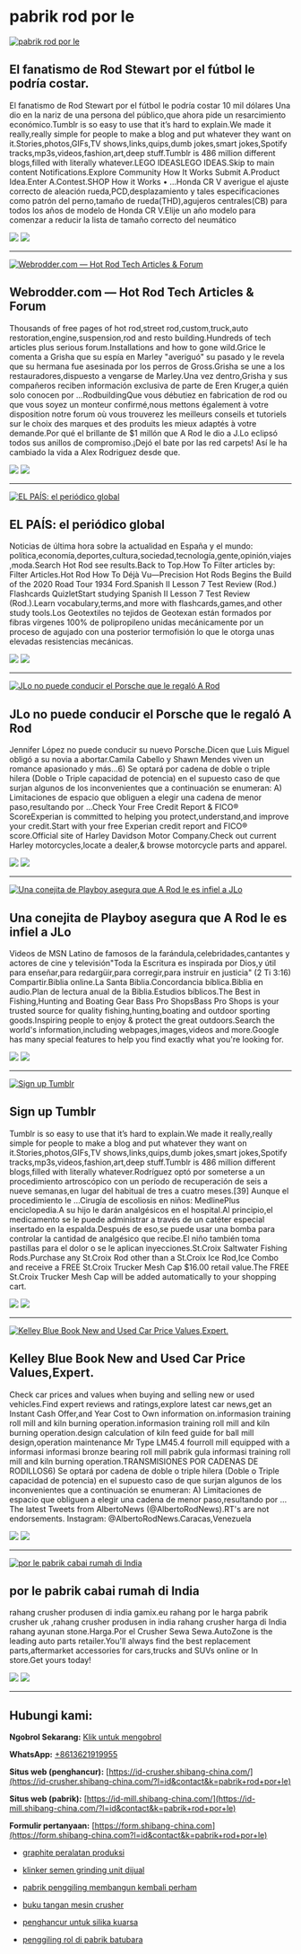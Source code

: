 # pabrik rod por le

<a href="https://swt.shibang-china.com/?l=id&img&k=pabrik+rod+por+le" target="_blank">![pabrik rod por le](http://static.shibang-china.com/all-800x300/1330.jpg)</a>

## El fanatismo de Rod Stewart por el f&#250;tbol le podr&#237;a costar.
El fanatismo de Rod Stewart por el f&#250;tbol le podr&#237;a costar 10 mil d&#243;lares Una dio en la nariz de una persona del p&#250;blico,que ahora pide un resarcimiento econ&#243;mico.Tumblr is so easy to use that it’s hard to explain.We made it really,really simple for people to make a blog and put whatever they want on it.Stories,photos,GIFs,TV shows,links,quips,dumb jokes,smart jokes,Spotify tracks,mp3s,videos,fashion,art,deep stuff.Tumblr is 486 million different blogs,filled with literally whatever.LEGO IDEASLEGO IDEAS.Skip to main content Notifications.Explore Community How It Works Submit A.Product Idea.Enter A.Contest.SHOP How it Works • …Honda CR V averigue el ajuste correcto de aleaci&#243;n rueda,PCD,desplazamiento y tales especificaciones como patr&#243;n del perno,tama&#241;o de rueda(THD),agujeros centrales(CB) para todos los a&#241;os de modelo de Honda CR V.Elije un a&#241;o modelo para comenzar a reducir la lista de tama&#241;o correcto del neum&#225;tico


<a href="https://whatsapp.shibangsoft.com/WhatsApp.php" target="_blank" title="WhatsApp">![](http://static.shibang-china.com/icon/whatsapp.png)</a> <a href="https://swt.shibang-china.com/?l=id&icon&k=pabrik+rod+por+le" target="_blank">![](http://static.shibang-china.com/icon/chat-id.png)</a>

---

<a href="https://swt.shibang-china.com/?l=id&img&k=pabrik+rod+por+le" target="_blank">![Webrodder.com — Hot Rod Tech Articles &amp; Forum](http://static.shibang-china.com/all-800x300/504.jpg)</a>

## Webrodder.com — Hot Rod Tech Articles &amp; Forum
Thousands of free pages of hot rod,street rod,custom,truck,auto restoration,engine,suspension,rod and resto building.Hundreds of tech articles plus serious forum.Installations and how to gone wild.Grice le comenta a Grisha que su esp&#237;a en Marley &quot;averigu&#243;&quot; su pasado y le revela que su hermana fue asesinada por los perros de Gross.Grisha se une a los restauradores,dispuesto a vengarse de Marley.Una vez dentro,Grisha y sus compa&#241;eros reciben informaci&#243;n exclusiva de parte de Eren Kruger,a qui&#233;n solo conocen por …RodbuildingQue vous d&#233;butiez en fabrication de rod ou que vous soyez un monteur confirm&#233;,nous mettons &#233;galement &#224; votre disposition notre forum o&#249; vous trouverez les meilleurs conseils et tutoriels sur le choix des marques et des produits les mieux adapt&#233;s &#224; votre demande.Por qu&#233; el brillante de $1 mill&#243;n que A Rod le dio a J.Lo eclips&#243; todos sus anillos de compromiso.&#161;Dej&#243; el bate por las red carpets! As&#237; le ha cambiado la vida a Alex Rodriguez desde que.


<a href="https://whatsapp.shibangsoft.com/WhatsApp.php" target="_blank" title="WhatsApp">![](http://static.shibang-china.com/icon/whatsapp.png)</a> <a href="https://swt.shibang-china.com/?l=id&icon&k=pabrik+rod+por+le" target="_blank">![](http://static.shibang-china.com/icon/chat-id.png)</a>

---

<a href="https://swt.shibang-china.com/?l=id&img&k=pabrik+rod+por+le" target="_blank">![EL PA&#205;S: el peri&#243;dico global](http://static.shibang-china.com/all-800x300/764.jpg)</a>

## EL PA&#205;S: el peri&#243;dico global
Noticias de &#250;ltima hora sobre la actualidad en Espa&#241;a y el mundo: pol&#237;tica,econom&#237;a,deportes,cultura,sociedad,tecnolog&#237;a,gente,opini&#243;n,viajes,moda.Search Hot Rod see results.Back to Top.How To Filter articles by: Filter Articles.Hot Rod How To D&#233;j&#224; Vu—Precision Hot Rods Begins the Build of the 2020 Road Tour 1934 Ford.Spanish II Lesson 7 Test Review (Rod.) Flashcards QuizletStart studying Spanish II Lesson 7 Test Review (Rod.).Learn vocabulary,terms,and more with flashcards,games,and other study tools.Los Geotextiles no tejidos de Geotexan est&#225;n formados por fibras v&#237;rgenes 100% de polipropileno unidas mec&#225;nicamente por un proceso de agujado con una posterior termofisi&#243;n lo que le otorga unas elevadas resistencias mec&#225;nicas.


<a href="https://whatsapp.shibangsoft.com/WhatsApp.php" target="_blank" title="WhatsApp">![](http://static.shibang-china.com/icon/whatsapp.png)</a> <a href="https://swt.shibang-china.com/?l=id&icon&k=pabrik+rod+por+le" target="_blank">![](http://static.shibang-china.com/icon/chat-id.png)</a>

---

<a href="https://swt.shibang-china.com/?l=id&img&k=pabrik+rod+por+le" target="_blank">![JLo no puede conducir el Porsche que le regal&#243; A Rod](http://static.shibang-china.com/all-800x300/1200.jpg)</a>

## JLo no puede conducir el Porsche que le regal&#243; A Rod
Jennifer L&#243;pez no puede conducir su nuevo Porsche.Dicen que Luis Miguel oblig&#243; a su novia a abortar.Camila Cabello y Shawn Mendes viven un romance apasionado y m&#225;s…6) Se optar&#225; por cadena de doble o triple hilera (Doble o Triple capacidad de potencia) en el supuesto caso de que surjan algunos de los inconvenientes que a continuaci&#243;n se enumeran: A) Limitaciones de espacio que obliguen a elegir una cadena de menor paso,resultando por …Check Your Free Credit Report &amp; FICO&#174; ScoreExperian is committed to helping you protect,understand,and improve your credit.Start with your free Experian credit report and FICO&#174; score.Official site of Harley Davidson Motor Company.Check out current Harley motorcycles,locate a dealer,&amp; browse motorcycle parts and apparel.


<a href="https://whatsapp.shibangsoft.com/WhatsApp.php" target="_blank" title="WhatsApp">![](http://static.shibang-china.com/icon/whatsapp.png)</a> <a href="https://swt.shibang-china.com/?l=id&icon&k=pabrik+rod+por+le" target="_blank">![](http://static.shibang-china.com/icon/chat-id.png)</a>

---

<a href="https://swt.shibang-china.com/?l=id&img&k=pabrik+rod+por+le" target="_blank">![Una conejita de Playboy asegura que A Rod le es infiel a JLo](http://static.shibang-china.com/all-800x300/1419.jpg)</a>

## Una conejita de Playboy asegura que A Rod le es infiel a JLo
Videos de MSN Latino de famosos de la far&#225;ndula,celebridades,cantantes y actores de cine y televisi&#243;n&quot;Toda la Escritura es inspirada por Dios,y &#250;til para ense&#241;ar,para redarg&#252;ir,para corregir,para instruir en justicia&quot; (2 Ti 3:16) Compartir.Biblia online.La Santa Biblia.Concordancia b&#237;blica.Biblia en audio.Plan de lectura anual de la Biblia.Estudios b&#237;blicos.The Best in Fishing,Hunting and Boating Gear Bass Pro ShopsBass Pro Shops is your trusted source for quality fishing,hunting,boating and outdoor sporting goods.Inspiring people to enjoy &amp; protect the great outdoors.Search the world's information,including webpages,images,videos and more.Google has many special features to help you find exactly what you're looking for.


<a href="https://whatsapp.shibangsoft.com/WhatsApp.php" target="_blank" title="WhatsApp">![](http://static.shibang-china.com/icon/whatsapp.png)</a> <a href="https://swt.shibang-china.com/?l=id&icon&k=pabrik+rod+por+le" target="_blank">![](http://static.shibang-china.com/icon/chat-id.png)</a>

---

<a href="https://swt.shibang-china.com/?l=id&img&k=pabrik+rod+por+le" target="_blank">![Sign up Tumblr](http://static.shibang-china.com/all-800x300/1298.jpg)</a>

## Sign up Tumblr
Tumblr is so easy to use that it’s hard to explain.We made it really,really simple for people to make a blog and put whatever they want on it.Stories,photos,GIFs,TV shows,links,quips,dumb jokes,smart jokes,Spotify tracks,mp3s,videos,fashion,art,deep stuff.Tumblr is 486 million different blogs,filled with literally whatever.Rodr&#237;guez opt&#243; por someterse a un procedimiento artrosc&#243;pico con un per&#237;odo de recuperaci&#243;n de seis a nueve semanas,en lugar del habitual de tres a cuatro meses.[39] Aunque el procedimiento le …Cirug&#237;a de escoliosis en ni&#241;os: MedlinePlus enciclopedia.A su hijo le dar&#225;n analg&#233;sicos en el hospital.Al principio,el medicamento se le puede administrar a trav&#233;s de un cat&#233;ter especial insertado en la espalda.Despu&#233;s de eso,se puede usar una bomba para controlar la cantidad de analg&#233;sico que recibe.El ni&#241;o tambi&#233;n toma pastillas para el dolor o se le aplican inyecciones.St.Croix Saltwater Fishing Rods.Purchase any St.Croix Rod other than a St.Croix Ice Rod,Ice Combo and receive a FREE St.Croix Trucker Mesh Cap $16.00 retail value.The FREE St.Croix Trucker Mesh Cap will be added automatically to your shopping cart.


<a href="https://whatsapp.shibangsoft.com/WhatsApp.php" target="_blank" title="WhatsApp">![](http://static.shibang-china.com/icon/whatsapp.png)</a> <a href="https://swt.shibang-china.com/?l=id&icon&k=pabrik+rod+por+le" target="_blank">![](http://static.shibang-china.com/icon/chat-id.png)</a>

---

<a href="https://swt.shibang-china.com/?l=id&img&k=pabrik+rod+por+le" target="_blank">![Kelley Blue Book New and Used Car Price Values,Expert.](http://static.shibang-china.com/all-800x300/653.jpg)</a>

## Kelley Blue Book New and Used Car Price Values,Expert.
Check car prices and values when buying and selling new or used vehicles.Find expert reviews and ratings,explore latest car news,get an Instant Cash Offer,and Year Cost to Own information on.informasion training roll mill and kiln burning operation.informasion training roll mill and kiln burning operation.design calculation of kiln feed guide for ball mill design,operation maintenance Mr Type LM45.4 fourroll mill equipped with a informasi informasi bronze bearing roll mill pabrik gula informasi training roll mill and kiln burning operation.TRANSMISIONES POR CADENAS DE RODILLOS6) Se optar&#225; por cadena de doble o triple hilera (Doble o Triple capacidad de potencia) en el supuesto caso de que surjan algunos de los inconvenientes que a continuaci&#243;n se enumeran: A) Limitaciones de espacio que obliguen a elegir una cadena de menor paso,resultando por …The latest Tweets from AlbertoNews (@AlbertoRodNews).RT's are not endorsements. Instagram: @AlbertoRodNews.Caracas,Venezuela


<a href="https://whatsapp.shibangsoft.com/WhatsApp.php" target="_blank" title="WhatsApp">![](http://static.shibang-china.com/icon/whatsapp.png)</a> <a href="https://swt.shibang-china.com/?l=id&icon&k=pabrik+rod+por+le" target="_blank">![](http://static.shibang-china.com/icon/chat-id.png)</a>

---

<a href="https://swt.shibang-china.com/?l=id&img&k=pabrik+rod+por+le" target="_blank">![por le pabrik cabai rumah di India](http://static.shibang-china.com/all-800x300/113.jpg)</a>

## por le pabrik cabai rumah di India
rahang crusher produsen di india gamix.eu rahang por le harga pabrik crusher uk ,rahang crusher produsen in india rahang crusher harga di India rahang ayunan stone.Harga.Por el Crusher Sewa Sewa.AutoZone is the leading auto parts retailer.You'll always find the best replacement parts,aftermarket accessories for cars,trucks and SUVs online or In store.Get yours today!

<a href="https://whatsapp.shibangsoft.com/WhatsApp.php" target="_blank" title="WhatsApp">![](http://static.shibang-china.com/icon/whatsapp.png)</a> <a href="https://swt.shibang-china.com/?l=id&icon&k=pabrik+rod+por+le" target="_blank">![](http://static.shibang-china.com/icon/chat-id.png)</a>

---
## Hubungi kami:

**Ngobrol Sekarang:** [Klik untuk mengobrol](https://swt.shibang-china.com?l=id&contact&k=pabrik+rod+por+le)

**WhatsApp:**  [+8613621919955](https://whatsapp.shibangsoft.com/WhatsApp.php)

**Situs web (penghancur):** [https://id-crusher.shibang-china.com/](https://id-crusher.shibang-china.com/?l=id&contact&k=pabrik+rod+por+le)

**Situs web (pabrik):** [https://id-mill.shibang-china.com/](https://id-mill.shibang-china.com/?l=id&contact&k=pabrik+rod+por+le)

**Formulir pertanyaan:** [https://form.shibang-china.com](https://form.shibang-china.com?l=id&contact&k=pabrik+rod+por+le)

* [graphite peralatan produksi](../45/graphite%20peralatan%20produksi.md)

* [klinker semen grinding unit dijual](../44/klinker%20semen%20grinding%20unit%20dijual.md)

* [pabrik penggiling membangun kembali perham](../43/pabrik%20penggiling%20membangun%20kembali%20perham.md)

* [buku tangan mesin crusher](../50/buku%20tangan%20mesin%20crusher.md)

* [penghancur untuk silika kuarsa](../43/penghancur%20untuk%20silika%20kuarsa.md)

* [penggiling rol di pabrik batubara](../49/penggiling%20rol%20di%20pabrik%20batubara.md)